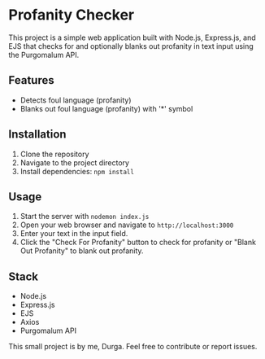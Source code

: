 # Profanity Checker

This project is a simple web application built with Node.js, Express.js, and EJS that checks for and optionally blanks out profanity in text input using the Purgomalum API.

## Features
- Detects foul language (profanity)
- Blanks out foul language (profanity) with '*' symbol

## Installation

1. Clone the repository
2. Navigate to the project directory
3. Install dependencies: `npm install`

## Usage

1. Start the server with `nodemon index.js`
2. Open your web browser and navigate to `http://localhost:3000`
3. Enter your text in the input field.
4. Click the "Check For Profanity" button to check for profanity or "Blank Out Profanity" to blank out profanity.

## Stack

- Node.js
- Express.js
- EJS
- Axios
- Purgomalum API


This small project is by me, Durga. Feel free to contribute or report issues.


